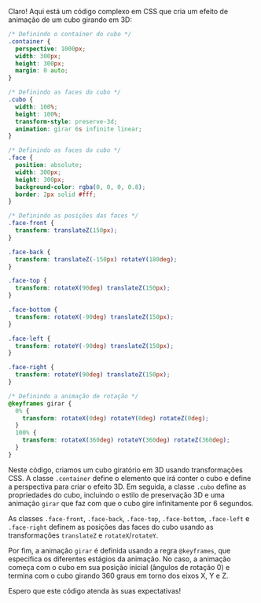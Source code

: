 Claro! Aqui está um código complexo em CSS que cria um efeito de animação de um cubo girando em 3D:

```css
/* Definindo o container do cubo */
.container {
  perspective: 1000px;
  width: 300px;
  height: 300px;
  margin: 0 auto;
}

/* Definindo as faces do cubo */
.cubo {
  width: 100%;
  height: 100%;
  transform-style: preserve-3d;
  animation: girar 6s infinite linear;
}

/* Definindo as faces do cubo */
.face {
  position: absolute;
  width: 300px;
  height: 300px;
  background-color: rgba(0, 0, 0, 0.8);
  border: 2px solid #fff;
}

/* Definindo as posições das faces */
.face-front {
  transform: translateZ(150px);
}

.face-back {
  transform: translateZ(-150px) rotateY(180deg);
}

.face-top {
  transform: rotateX(90deg) translateZ(150px);
}

.face-bottom {
  transform: rotateX(-90deg) translateZ(150px);
}

.face-left {
  transform: rotateY(-90deg) translateZ(150px);
}

.face-right {
  transform: rotateY(90deg) translateZ(150px);
}

/* Definindo a animação de rotação */
@keyframes girar {
  0% {
    transform: rotateX(0deg) rotateY(0deg) rotateZ(0deg);
  }
  100% {
    transform: rotateX(360deg) rotateY(360deg) rotateZ(360deg);
  }
}
```

Neste código, criamos um cubo giratório em 3D usando transformações CSS. A classe `.container` define o elemento que irá conter o cubo e define a perspectiva para criar o efeito 3D. Em seguida, a classe `.cubo` define as propriedades do cubo, incluindo o estilo de preservação 3D e uma animação `girar` que faz com que o cubo gire infinitamente por 6 segundos. 

As classes `.face-front`, `.face-back`, `.face-top`, `.face-bottom`, `.face-left` e `.face-right` definem as posições das faces do cubo usando as transformações `translateZ` e `rotateX`/`rotateY`.

Por fim, a animação `girar` é definida usando a regra `@keyframes`, que especifica os diferentes estágios da animação. No caso, a animação começa com o cubo em sua posição inicial (ângulos de rotação 0) e termina com o cubo girando 360 graus em torno dos eixos X, Y e Z.

Espero que este código atenda às suas expectativas!
